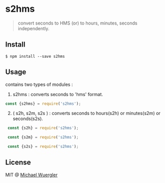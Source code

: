 # s2hms
> convert seconds to HMS (or) to hours, minutes, seconds independently.

## Install

```
$ npm install --save s2hms
```

## Usage

contains two types of modules :

1) s2hms : converts seconds to 'hms' format.

```js
const {s2hms} = require('s2hms');

```

2) ( s2h, s2m, s2s ) : converts seconds to hours(s2h) or minutes(s2m) or seconds(s2s).

```js
 const {s2h} = require('s2hms'); 

 const {s2m} = require('s2hms'); 

 const {s2s} = require('s2hms');

```



## License

MIT @ [Michael Wuergler](http://www.numetriclabs.com)
